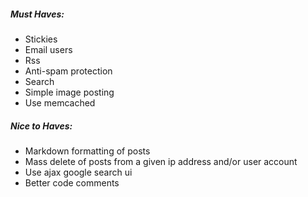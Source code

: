 ##### Must Haves:

- Stickies
- Email users
- Rss
- Anti-spam protection
- Search
- Simple image posting
- Use memcached

##### Nice to Haves:

- Markdown formatting of posts
- Mass delete of posts from a given ip address and/or user account
- Use ajax google search ui
- Better code comments
